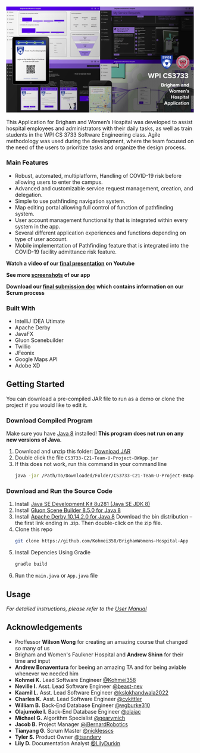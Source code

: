 <!-- ABOUT THE PROJECT -->
[![Product Name Screen Shot][product-screenshot]](https://example.com)

This Application for Brigham and Women’s Hospital was developed to assist hospital
employees and administrators with their daily tasks, as well as train students in the WPI CS
3733 Software Engineering class. Agile methodology was used during the development,
where the team focused on the need of the users to prioritize tasks and organize the design
process.

### Main Features
* Robust, automated, multiplatform, Handling of COVID-19 risk before allowing users to enter the campus.
* Advanced and customizable service request management, creation, and delegation.
* Simple to use pathfinding navigation system.
* Map editing portal allowing full control of function of pathfinding system.
* User account management functionality that is integrated within every system in the app.
* Several different application experiences and functions depending on type of user account.
* Mobile implementation of Pathfinding feature that is integrated into the COVID-19 facility admittance risk feature.

**Watch a video of our [final presentation](https://youtu.be/84nr0pFNmIE) on Youtube**

**See more [screenshots](https://drive.google.com/drive/folders/1IVsE6aBYgut-1ja_xGQBNLKaQGX4bQh1?usp=sharing) of our app**

**Download our [final submission doc](https://docs.google.com/document/d/1isP2y5EyYgsyj1HRhtxLBZyQ3JKt5DbxevlvPPygO1I/edit?usp=sharing) which contains information on our Scrum process**

### Built With

* IntelliJ IDEA Utimate
* Apache Derby
* JavaFX
* Gluon Scenebuilder
* Twillio
* JFeonix
* Google Maps API
* Adobe XD


<!-- GETTING STARTED -->
## Getting Started

You can download a pre-compiled JAR file to run as a demo or clone the project if you would like to edit it.

### Download Compiled Program
Make sure you have [Java 8](https://www.oracle.com/technetwork/java/javase/downloads/index.html) installed! **This program does not run on any new versions of Java.**

1. Download and unzip this folder: [Download JAR](https://drive.google.com/file/d/1WHYaf3kWZZlwsQCP4EVbTBOdXofKgJuf/view?usp=sharing)
2. Double click the file ```CS3733-C21-Team-U-Project-BWApp.jar```
3. If this does not work, run this command in your command line
   ```sh
   java -jar /Path/To/Downloaded/Folder/CS3733-C21-Team-U-Project-BWApp.jar
   ```

### Download and Run the Source Code

1. Install [Java SE Development Kit 8u281 (Java SE JDK 8)](https://www.oracle.com/technetwork/java/javase/downloads/index.html)
2. Install [Gluon Scene Builder 8.5.0 for Java 8](https://gluonhq.com/products/scene-builder/)
3. Install [Apache Derby 10.14.2.0 for Java 8](https://db.apache.org/derby/derby_downloads.html#For+Java+8+and+Higher) 
Download the bin distribution – the first link ending in .zip. Then double-click on the zip file.
4. Clone this repo
   ```sh
   git clone https://github.com/Kohmei358/BrighamWomens-Hospital-App
   ```
3. Install Depencies Using Gradle
   ```sh
   gradle build
   ```
4. Run the ```main.java``` or ```App.java``` file



<!-- USAGE EXAMPLES -->
## Usage

_For detailed instructions, please refer to the [User Manual](https://docs.google.com/document/d/1gUSwUJI3Mz1sdK1vI5OzYh0ZP3KuNdfVIq-Mwi4Yq8E/edit?usp=sharing)_


<!-- ACKNOWLEDGEMENTS -->
## Acknowledgements
* Proffessor **Wilson Wong** for creating an amazing course that changed so many of us
* Brigham and Women's Faulkner Hospital and **Andrew Shinn** for their time and input
* **Andrew Bonaventura** for beeing an amazing TA and for being aviable whenever we needed him
* **Kohmei K.**	Lead Software Engineer [@Kohmei358](https://github.com/Kohmei358)
* **Neville I.**	Asst. Lead Software Engineer [@beast-nev](https://github.com/beast-nev)
* **Kaamil L.**	Asst. Lead Software Engineer [@kslokhandwala2022](https://github.com/kslokhandwala2022)
* **Charles K.**	Asst. Lead Software Engineer [@cvkittler](https://github.com/cvkittler)
* **William B.**	Back-End Database Engineer [@wgburke310](https://github.com/wgburke310)
* **Olajumoke I.**	Back-End Database Engineer	[@olajac](https://github.com/olajac)
* **Michael G.**	Algorithm Specialist	[@gearymich](https://github.com/gearymich)
* **Jacob B.**	Project Manager	[@jBernardRobotics](https://github.com/jBernardRobotics)
* **Tianyang G**.	Scrum Master [@nicklesscs](https://github.com/nicklesscs)
* **Tyler S.**	Product Owner	[@tsanderv](https://github.com/tsanderv)
* **Lily D.**	Documentation Analyst	[@LilyDurkin](https://github.com/LilyDurkin)






<!-- MARKDOWN LINKS & IMAGES -->
<!-- https://www.markdownguide.org/basic-syntax/#reference-style-links -->
[contributors-shield]: https://img.shields.io/github/contributors/othneildrew/Best-README-Template.svg?style=for-the-badge
[contributors-url]: https://github.com/Kohmei358/BrighamWomens-Hospital-App/graphs/contributors
[forks-shield]: https://img.shields.io/github/forks/othneildrew/Best-README-Template.svg?style=for-the-badge
[forks-url]: https://github.com/Kohmei358/BrighamWomens-Hospital-App/network/members
[stars-shield]: https://img.shields.io/github/stars/othneildrew/Best-README-Template.svg?style=for-the-badge
[stars-url]: https://github.com/Kohmei358/BrighamWomens-Hospital-App/stargazers
[issues-shield]: https://img.shields.io/github/issues/othneildrew/Best-README-Template.svg?style=for-the-badge
[issues-url]: https://github.com/Kohmei358/BrighamWomens-Hospital-App/issues
[license-shield]: https://img.shields.io/github/license/othneildrew/Best-README-Template.svg?style=for-the-badge
[license-url]: https://github.com/Kohmei358/BrighamWomens-Hospital-App/blob/master/LICENSE.txt
[linkedin-shield]: https://img.shields.io/badge/-LinkedIn-black.svg?style=for-the-badge&logo=linkedin&colorB=555
[linkedin-url]: https://linkedin.com/in/othneildrew
[product-screenshot]: BWHeathFinalPoster.jpg
